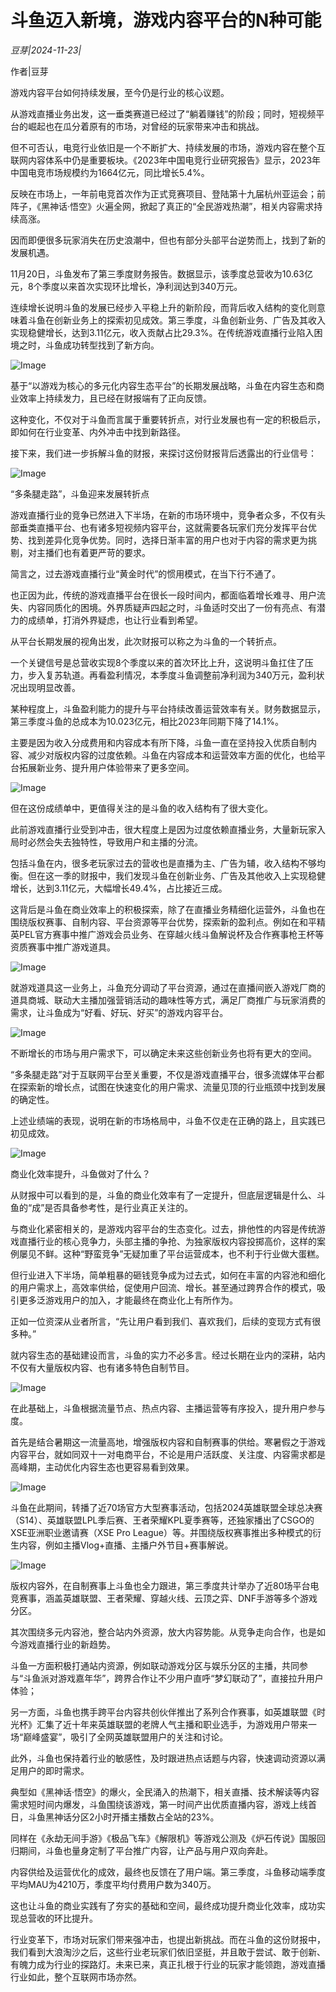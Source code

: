 # 斗鱼迈入新境，游戏内容平台的N种可能

*豆芽|2024-11-23|*

作者|豆芽

游戏内容平台如何持续发展，至今仍是行业的核心议题。

从游戏直播业务出发，这一垂类赛道已经过了“躺着赚钱”的阶段；同时，短视频平台的崛起也在瓜分着原有的市场，对曾经的玩家带来冲击和挑战。

但不可否认，电竞行业依旧是一个不断扩大、持续发展的市场，游戏内容在整个互联网内容体系中仍是重要板块。《2023年中国电竞行业研究报告》显示，2023年中国电竞市场规模约为1664亿元，同比增长5.4%。

反映在市场上，一年前电竞首次作为正式竞赛项目、登陆第十九届杭州亚运会；前阵子，《黑神话·悟空》火遍全网，掀起了真正的“全民游戏热潮”，相关内容需求持续高涨。

因而即便很多玩家消失在历史浪潮中，但也有部分头部平台逆势而上，找到了新的发展机遇。

11月20日，斗鱼发布了第三季度财务报告。数据显示，该季度总营收为10.63亿元，8个季度以来首次实现环比增长，净利润达到340万元。

连续增长说明斗鱼的发展已经步入平稳上升的新阶段，而背后收入结构的变化则意味着斗鱼在创新业务上的探索初见成效。第三季度，斗鱼创新业务、广告及其收入实现稳健增长，达到3.11亿元，收入贡献占比29.3%。在传统游戏直播行业陷入困境之时，斗鱼成功转型找到了新方向。

![Image](https://p3-sign.toutiaoimg.com/tos-cn-i-6w9my0ksvp/94dec373ad424b8680432cca243c974d~tplv-tt-shrink:640:0.image?lk3s=06827d14&traceid=20241123003806A5184CF0D22EE69581F0&x-expires=2147483647&x-signature=6TxWqmQ3ns7iem7cbdTi4xcmk30%3D)

基于“以游戏为核心的多元化内容生态平台”的长期发展战略，斗鱼在内容生态和商业效率上持续发力，且已经在财报端有了正向反馈。

这种变化，不仅对于斗鱼而言属于重要转折点，对行业发展也有一定的积极启示，即如何在行业变革、内外冲击中找到新路径。

接下来，我们进一步拆解斗鱼的财报，来探讨这份财报背后透露出的行业信号：

![Image](https://p3-sign.toutiaoimg.com/tos-cn-i-6w9my0ksvp/fd6f8ea880404e64a888ca137439f377~tplv-tt-shrink:640:0.image?lk3s=06827d14&traceid=20241123003806A5184CF0D22EE69581F0&x-expires=2147483647&x-signature=Dv9O7KdLRego4LJBMSt6xJPqHYU%3D)

“多条腿走路”，斗鱼迎来发展转折点

游戏直播行业的竞争已然进入下半场，在新的市场环境中，竞争者众多，不仅有头部垂类直播平台、也有诸多短视频内容平台，这就需要各玩家们充分发挥平台优势、找到差异化竞争优势。同时，选择日渐丰富的用户也对于内容的需求更为挑剔，对主播们也有着更严苛的要求。

简言之，过去游戏直播行业“黄金时代”的惯用模式，在当下行不通了。

也正因为此，传统的游戏直播平台在很长一段时间内，都面临着增长难寻、用户流失、内容同质化的困境。外界质疑声四起之时，斗鱼适时交出了一份有亮点、有潜力的成绩单，打消外界疑虑，也让行业看到希望。

从平台长期发展的视角出发，此次财报可以称之为斗鱼的一个转折点。

一个关键信号是总营收实现8个季度以来的首次环比上升，这说明斗鱼扛住了压力，步入复苏轨道。再看盈利情况，本季度斗鱼调整前净利润为340万元，盈利状况出现明显改善。

某种程度上，斗鱼盈利能力的提升与平台持续改善运营效率有关。财务数据显示，第三季度斗鱼的总成本为10.023亿元，相比2023年同期下降了14.1%。

主要是因为收入分成费用和内容成本有所下降，斗鱼一直在坚持投入优质自制内容、减少对版权内容的过度依赖。斗鱼在内容成本和运营效率方面的优化，也给平台拓展新业务、提升用户体验带来了更多空间。

![Image](https://p3-sign.toutiaoimg.com/tos-cn-i-6w9my0ksvp/d89346f2a24343d58b147852afdadf71~tplv-tt-shrink:640:0.image?lk3s=06827d14&traceid=20241123003806A5184CF0D22EE69581F0&x-expires=2147483647&x-signature=7ljLUr2dNJoKGmVekzTUW1UnR4M%3D)

但在这份成绩单中，更值得关注的是斗鱼的收入结构有了很大变化。

此前游戏直播行业受到冲击，很大程度上是因为过度依赖直播业务，大量新玩家入局时必然会失去独特性，导致用户和主播的分流。

包括斗鱼在内，很多老玩家过去的营收也是直播为主、广告为辅，收入结构不够均衡。但在这一季的财报中，我们发现斗鱼在创新业务、广告及其他收入上实现稳健增长，达到3.11亿元，大幅增长49.4%，占比接近三成。

这背后是斗鱼在商业效率上的积极探索，除了在直播业务精细化运营外，斗鱼也在围绕版权赛事、自制内容、平台资源等平台优势，探索新的盈利点。例如在和平精英PEL官方赛事中推广游戏会员业务、在穿越火线斗鱼解说杯及合作赛事枪王杯等资质赛事中推广游戏道具。

![Image](https://p3-sign.toutiaoimg.com/tos-cn-i-6w9my0ksvp/94b9bb6625d04726a4247e9c8e7cc65e~tplv-tt-shrink:640:0.image?lk3s=06827d14&traceid=20241123003806A5184CF0D22EE69581F0&x-expires=2147483647&x-signature=pg8S3J%2F20OzH0zATxp776sC8lXU%3D)

就游戏道具这一业务上，斗鱼充分调动了平台资源，通过在直播间嵌入游戏厂商的道具商城、联动大主播加强营销活动的趣味性等方式，满足厂商推广与玩家消费的需求，让斗鱼成为“好看、好玩、好买”的游戏内容平台。

![Image](https://p3-sign.toutiaoimg.com/tos-cn-i-6w9my0ksvp/2d9fdf1611ae4c0d8e3e42a9db8981ae~tplv-tt-shrink:640:0.image?lk3s=06827d14&traceid=20241123003806A5184CF0D22EE69581F0&x-expires=2147483647&x-signature=87dUbF0J06iRStG%2FcqsDcx1xHDI%3D)

不断增长的市场与用户需求下，可以确定未来这些创新业务也将有更大的空间。

“多条腿走路”对于互联网平台至关重要，不仅是游戏直播平台，很多流媒体平台都在探索新的增长点，试图在快速变化的用户需求、流量见顶的行业瓶颈中找到发展的确定性。

上述业绩端的表现，说明在新的市场格局中，斗鱼不仅走在正确的路上，且实践已初见成效。

![Image](https://p3-sign.toutiaoimg.com/tos-cn-i-6w9my0ksvp/05ad115621064decb0a6fb410aedad79~tplv-tt-shrink:640:0.image?lk3s=06827d14&traceid=20241123003806A5184CF0D22EE69581F0&x-expires=2147483647&x-signature=HvQGoVxXBBKza419YXyuAFSdfbA%3D)

商业化效率提升，斗鱼做对了什么？

从财报中可以看到的是，斗鱼的商业化效率有了一定提升，但底层逻辑是什么、斗鱼的“成”是否具备参考性，是行业真正关注的。

与商业化紧密相关的，是游戏内容平台的生态变化。过去，排他性的内容是传统游戏直播行业的核心竞争力，头部主播的争抢、为独家版权内容投掷高价，这样的案例屡见不鲜。这种“野蛮竞争”无疑加重了平台运营成本，也不利于行业做大蛋糕。

但行业进入下半场，简单粗暴的砸钱竞争成为过去式，如何在丰富的内容池和细化的用户需求上，高效率供给，促使用户回流、增长。甚至通过跨界合作的模式，吸引更多泛游戏用户的加入，才能最终在商业化上有所作为。

正如一位资深从业者所言，“先让用户看到我们、喜欢我们，后续的变现方式有很多种。”

就内容生态的基础建设而言，斗鱼的实力不必多言。经过长期在业内的深耕，站内不仅有大量版权内容、也有诸多特色自制节目。

![Image](https://p3-sign.toutiaoimg.com/tos-cn-i-6w9my0ksvp/bce326af78814b98942c382467fbba32~tplv-tt-shrink:640:0.image?lk3s=06827d14&traceid=20241123003806A5184CF0D22EE69581F0&x-expires=2147483647&x-signature=a9B34WcyZRndLjyi0UrbuPqTYQ4%3D)

在此基础上，斗鱼根据流量节点、热点内容、主播运营等有序投入，提升用户参与度。

首先是结合暑期这一流量高地，增强版权内容和自制赛事的供给。寒暑假之于游戏内容平台，就如同双十一对电商平台，不论是用户活跃度、关注度、内容需求都是高峰期，主动优化内容生态也更容易看到效果。

![Image](https://p3-sign.toutiaoimg.com/tos-cn-i-6w9my0ksvp/b65c7b40d75949bfb301749260068c17~tplv-tt-shrink:640:0.image?lk3s=06827d14&traceid=20241123003806A5184CF0D22EE69581F0&x-expires=2147483647&x-signature=YyAU6QxfdxOHReLwVFC5rTO60kc%3D)

斗鱼在此期间，转播了近70场官方大型赛事活动，包括2024英雄联盟全球总决赛（S14）、英雄联盟LPL季后赛、王者荣耀KPL夏季赛等，还独家播出了CSGO的XSE亚洲职业邀请赛（XSE Pro League）等。并围绕版权赛事推出多种模式的衍生内容，例如主播Vlog+直播、主播户外节目+赛事解说。

![Image](https://p3-sign.toutiaoimg.com/tos-cn-i-6w9my0ksvp/cc013563311e4347951c9c6f25f0a90f~tplv-tt-shrink:640:0.image?lk3s=06827d14&traceid=20241123003806A5184CF0D22EE69581F0&x-expires=2147483647&x-signature=eq9PzKJO6ZtB%2F6CD%2Bed%2B12s21P0%3D)

版权内容外，在自制赛事上斗鱼也全力跟进，第三季度共计举办了近80场平台电竞赛事，涵盖英雄联盟、王者荣耀、穿越火线、云顶之弈、DNF手游等多个游戏分区。

其次围绕多元内容池，整合站内外资源，放大内容势能。从竞争走向合作，也是如今游戏直播行业的新趋势。

斗鱼一方面积极打通站内资源，例如联动游戏分区与娱乐分区的主播，共同参与“斗鱼派对游戏嘉年华”，跨界合作让不少用户直呼“梦幻联动了”，直接拉升用户体验；

另一方面，斗鱼也携手跨平台内容共创伙伴推出了系列合作赛事，如英雄联盟《时光杯》汇集了近十年来英雄联盟的老牌人气主播和职业选手，为游戏用户带来一场“巅峰盛宴”，吸引了全网英雄联盟用户的关注和讨论。

此外，斗鱼也保持着行业的敏感性，及时跟进热点话题与内容，快速调动资源以满足用户的即时需求。

典型如《黑神话·悟空》的爆火，全民涌入的热潮下，相关直播、技术解读等内容需求短时间内爆发，斗鱼围绕该游戏，第一时间产出优质直播内容，游戏上线首日，斗鱼黑神话分区2小时开播主播数占全站的23%。

同样在《永劫无间手游》《极品飞车》《解限机》等游戏公测及《炉石传说》国服回归期间，斗鱼也量身定制了平台推广内容，让产品与用户双向奔赴。

内容供给及运营优化的成效，最终也反馈在了用户端。第三季度，斗鱼移动端季度平均MAU为4210万，季度平均付费用户数为340万。

这也让斗鱼的商业实践有了夯实的基础和空间，最终成功提升商业化效率，成功实现总营收的环比提升。

行业变革下，市场对玩家们带来强冲击，也提出新挑战。而在斗鱼的这份财报中，我们看到大浪淘沙之后，这些行业老玩家们依旧坚挺，并且敢于尝试、敢于创新、有魄力成为行业的探路灯。未来已来，真正扎根于行业的玩家才能领跑，游戏直播行业如此，整个互联网市场亦然。

